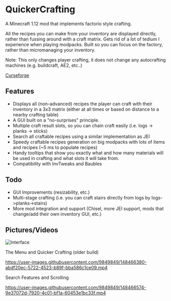 # QuickerCrafting
A Minecraft 1.12 mod that implements factorio style crafting. 

All the recipes you can make from your inventory are displayed directly, rather than fussing around with a craft matrix. Gets rid of a lot of tedium I experience when playing modpacks. Built so you can focus on the factory, rather than micromanaging your inventory.

Note: This only changes player crafting, it does not change any autocrafting machines (e.g. buildcraft, AE2, etc..)

[Curseforge](https://www.curseforge.com/minecraft/mc-mods/quickercrafting)

## Features
- Displays all (non-advanced) recipes the player can craft with their inventory in a 3x3 matrix (either at all times or based on distance to a nearby crafting table)
- A GUI built on a "no-surprises" principle.
- Multiple craft result slots, so you can chain craft easily (i.e. logs -> planks -> sticks)
- Search all craftable recipes using a similar implementation as JEI
- Speedy craftable recipes generation on big modpacks with lots of items and recipes (~5 ms to populate recipes)
- Handy tooltips that show you exactly what and how many materials will be used in crafting and what slots it will take from.
- Compatibility with InvTweaks and Baubles

## Todo
- GUI Improvements (resizability, etc.) 
- Multi-stage crafting (i.e. you can craft stairs directly from logs by logs->planks->stairs)
- More mod integration and support (Chisel, more JEI support, mods that change/add their own inventory GUI, etc.)

## Pictures/Videos
![Interface](https://i.imgur.com/nx09yQf.png)

The Menu and Quicker Crafting (older build)


https://user-images.githubusercontent.com/9849849/148466380-abdf20ec-5722-4523-b89f-bba586c1ce09.mp4


Search Features and Scrolling



https://user-images.githubusercontent.com/9849849/148466574-9e37072d-7920-4c01-bf1a-60453e1bc33f.mp4



